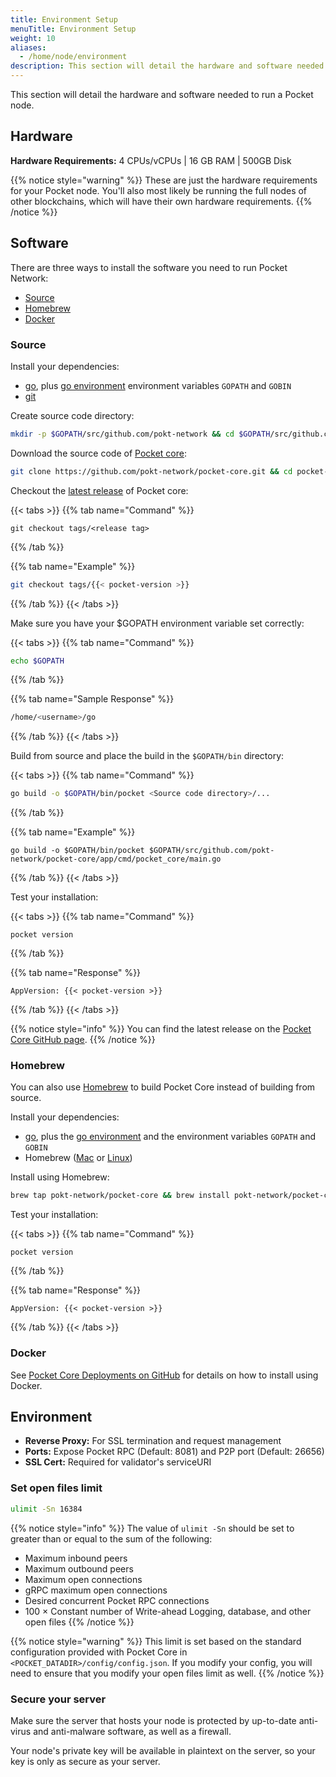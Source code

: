 ```yaml
---
title: Environment Setup
menuTitle: Environment Setup
weight: 10
aliases:
  - /home/node/environment
description: This section will detail the hardware and software needed to run a Pocket node.
---
```



This section will detail the hardware and software needed to run a Pocket node.

## Hardware

**Hardware Requirements:** 4 CPUs/vCPUs | 16 GB RAM | 500GB Disk

{{% notice style="warning" %}}
These are just the hardware requirements for your Pocket node. You'll also most likely be running the full nodes of other blockchains, which will have their own hardware requirements.
{{% /notice %}}

## Software

There are three ways to install the software you need to run Pocket Network:

* [Source](#source)
* [Homebrew](#homebrew)
* [Docker](#docker)

### Source

Install your dependencies:

* [go](https://golang.org/doc/install), plus [go environment](https://golang.org/doc/gopath_code.html#Workspaces) environment variables `GOPATH` and `GOBIN`
* [git](https://git-scm.com/book/en/v2/Getting-Started-Installing-Git)

Create source code directory:

```bash
mkdir -p $GOPATH/src/github.com/pokt-network && cd $GOPATH/src/github.com/pokt-network
```

Download the source code of [Pocket core](https://github.com/pokt-network/pocket-core):

```bash
git clone https://github.com/pokt-network/pocket-core.git && cd pocket-core
```

Checkout the [latest release](https://github.com/pokt-network/pocket-core/releases) of Pocket core:

{{< tabs >}}
{{% tab name="Command" %}}
```
git checkout tags/<release tag>
```
{{% /tab %}}

{{% tab name="Example" %}}
```bash
git checkout tags/{{< pocket-version >}}
```
{{% /tab %}}
{{< /tabs >}}

Make sure you have your $GOPATH environment variable set correctly:

{{< tabs >}}
{{% tab name="Command" %}}
```bash
echo $GOPATH
```
{{% /tab %}}

{{% tab name="Sample Response" %}}
```bash
/home/<username>/go
```
{{% /tab %}}
{{< /tabs >}}

Build from source and place the build in the `$GOPATH/bin` directory:

{{< tabs >}}
{{% tab name="Command" %}}
```bash
go build -o $GOPATH/bin/pocket <Source code directory>/...
```
{{% /tab %}}

{{% tab name="Example" %}}
```
go build -o $GOPATH/bin/pocket $GOPATH/src/github.com/pokt-network/pocket-core/app/cmd/pocket_core/main.go
```
{{% /tab %}}
{{< /tabs >}}

Test your installation:

{{< tabs >}}
{{% tab name="Command" %}}
```
pocket version
```
{{% /tab %}}

{{% tab name="Response" %}}
```
AppVersion: {{< pocket-version >}}
```
{{% /tab %}}
{{< /tabs >}}

{{% notice style="info" %}}
You can find the latest release on the [Pocket Core GitHub page](https://github.com/pokt-network/pocket-core/releases).
{{% /notice %}}

### Homebrew

You can also use [Homebrew](https://brew.sh) to build Pocket Core instead of building from source.

Install your dependencies:

* [go](https://golang.org/doc/install), plus the [go environment](https://golang.org/doc/gopath_code.html#Workspaces) and the environment variables `GOPATH` and `GOBIN`
* Homebrew ([Mac](https://brew.sh) or [Linux](https://docs.brew.sh/Homebrew-on-Linux))

Install using Homebrew:

```bash
brew tap pokt-network/pocket-core && brew install pokt-network/pocket-core/pocket
```

Test your installation:

{{< tabs >}}
{{% tab name="Command" %}}
```
pocket version
```
{{% /tab %}}

{{% tab name="Response" %}}
```
AppVersion: {{< pocket-version >}}
```
{{% /tab %}}
{{< /tabs >}}

### Docker

See [Pocket Core Deployments on GitHub](https://github.com/pokt-network/pocket-core-deployments) for details on how to install using Docker.

## Environment

* **Reverse Proxy:** For SSL termination and request management
* **Ports:** Expose Pocket RPC (Default: 8081) and P2P port (Default: 26656)
* **SSL Cert:** Required for validator's serviceURI

### Set open files limit

```bash
ulimit -Sn 16384
```

{{% notice style="info" %}}
The value of `ulimit -Sn` should be set to greater than or equal to the sum of the following:

* Maximum inbound peers
* Maximum outbound peers
* Maximum open connections
* gRPC maximum open connections
* Desired concurrent Pocket RPC connections
* 100 × Constant number of Write-ahead Logging, database, and other open files
{{% /notice %}}


{{% notice style="warning" %}}
This limit is set based on the standard configuration provided with Pocket Core in `<POCKET_DATADIR>/config/config.json`. If you modify your config, you will need to ensure that you modify your open files limit as well.
{{% /notice %}}

### Secure your server

Make sure the server that hosts your node is protected by up-to-date anti-virus and anti-malware software, as well as a firewall.

Your node's private key will be available in plaintext on the server, so your key is only as secure as your server.
